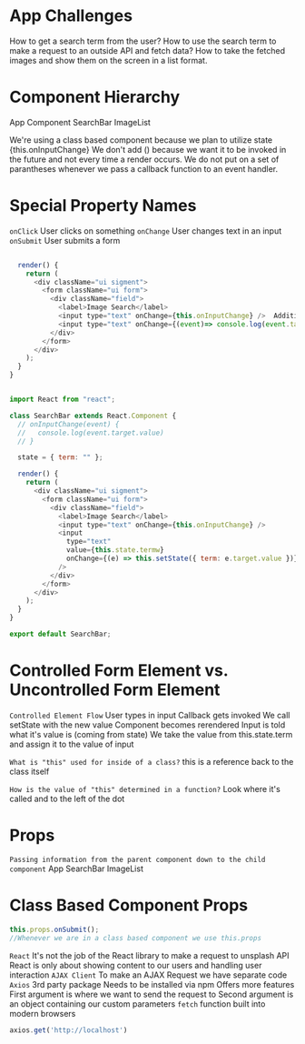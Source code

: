 # App Challenges

How to get a search term from the user?
How to use the search term to make a request to an outside API and fetch data?
How to take the fetched images and show them on the screen in a list format.

# Component Hierarchy

App Component
SearchBar
ImageList

We're using a class based component because we plan to utilize state
{this.onInputChange} We don't add () because we want it to be invoked in the future and not every time a render occurs.
We do not put on a set of parantheses whenever we pass a callback function to an event handler.

# Special Property Names

`onClick`
User clicks on something
`onChange`
User changes text in an input
`onSubmit`
User submits a form

```js

  render() {
    return (
      <div className="ui sigment">
        <form className="ui form">
          <div className="field">
            <label>Image Search</label>
            <input type="text" onChange={this.onInputChange} />  Additional method needed
            <input type="text" onChange={(event)=> console.log(event.target.value)} />   SAME THING Uncontrolled Form Element
          </div>
        </form>
      </div>
    );
  }
}


import React from "react";

class SearchBar extends React.Component {
  // onInputChange(event) {
  //   console.log(event.target.value)
  // }

  state = { term: "" };

  render() {
    return (
      <div className="ui sigment">
        <form className="ui form">
          <div className="field">
            <label>Image Search</label>
            <input type="text" onChange={this.onInputChange} />
            <input
              type="text"
              value={this.state.termw}
              onChange={(e) => this.setState({ term: e.target.value })}  //Controlled
            />
          </div>
        </form>
      </div>
    );
  }
}

export default SearchBar;
```

# Controlled Form Element vs. Uncontrolled Form Element

`Controlled Element Flow`
User types in input
Callback gets invoked
We call setState with the new value
Component becomes rerendered
Input is told what it's value is (coming from state)
We take the value from this.state.term and assign it to the value of input

`What is "this" used for inside of a class?`
this is a reference back to the class itself

`How is the value of "this" determined in a function?`
Look where it's called and to the left of the dot

# Props

`Passing information from the parent component down to the child component`
App
SearchBar
ImageList

# Class Based Component Props

```js
this.props.onSubmit();
//Whenever we are in a class based component we use this.props
```



`React`
  It's not the job of the React library to make a request to unsplash API
  React is only about showing content to our users and handling user interaction
`AJAX Client`
  To make an AJAX Request we have separate code 
`Axios`
  3rd party package
  Needs to be installed via npm
  Offers more features
  First argument is where we want to send the request to
  Second argument is an object containing our custom parameters
`fetch`
  function built into modern browsers



```js
axios.get('http://localhost')
```
